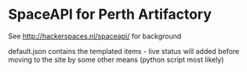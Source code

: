 SpaceAPI for Perth Artifactory
==============================

See http://hackerspaces.nl/spaceapi/ for background

default.json contains the templated items - live status will added before
moving to the site by some other means (python script most likely)

